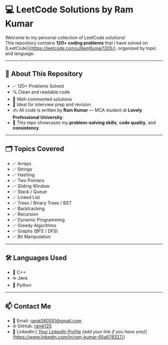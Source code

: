 # 💻 LeetCode Solutions by Ram Kumar

Welcome to my personal collection of LeetCode solutions!  
This repository contains **120+ coding problems** that I have solved on [LeetCode]((https://leetcode.com/u/RamKumar1205/), organized by topic and language.

---

## 📌 About This Repository


- ✅ 120+ Problems Solved
- 🔍 Clean and readable code
- 🧩 Well-commented solutions
- 💼 Ideal for interview prep and revision
- ✍️ All code is written by **Ram Kumar** — MCA student at **Lovely Professional University**.
- 💼 This repo showcases my **problem-solving skills**, **code quality**, and **consistency**.

---

## 🗂️ Topics Covered

- ✅ Arrays
- ✅ Strings
- ✅ Hashing
- ✅ Two Pointers
- ✅ Sliding Window
- ✅ Stack / Queue
- ✅ Linked List
- ✅ Trees / Binary Trees / BST
- ✅ Backtracking
- ✅ Recursion
- ✅ Dynamic Programming
- ✅ Greedy Algorithms
- ✅ Graphs (BFS / DFS)
- ✅ Bit Manipulation

---

## 🛠️ Languages Used

- 🔵 C++
- ☕ Java
- 🐍 Python

---

## 📫 Contact Me

- 📧 Email: ramk060551@gmail.com  
- 🌐 GitHub: [ramk125](https://github.com/ramk125)  
- 💼 LinkedIn:[ [Your LinkedIn Profile](#) *(add your link if you have one)*](https://www.linkedin.com/in/ram-kumar-65a678327/)

